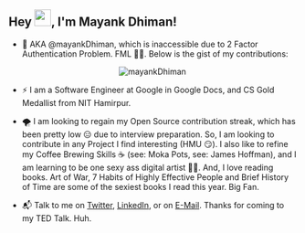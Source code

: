 ## Hey <img src="https://github.com/TheDudeThatCode/TheDudeThatCode/blob/master/Assets/Hi.gif" width="29px">, I'm Mayank Dhiman!

- 🌊 AKA @mayankDhiman, which is inaccessible due to 2 Factor Authentication Problem. FML 🤦‍♂️. Below is the gist of my contributions:
<p align="center"> <img src="https://github-readme-stats.vercel.app/api?username=mayankDhiman&show_icons=true&theme=gruvbox_light" alt="mayankDhiman" />

- ⚡️ I am a Software Engineer at Google in Google Docs, and CS Gold Medallist from NIT Hamirpur.

- 🌪 I am looking to regain my Open Source contribution streak, which has been pretty low 😑 due to interview preparation. So, I am looking to contribute in any Project I find interesting (HMU 😏). I also like to refine my Coffee Brewing Skills ☕️ (see: Moka Pots, see: James Hoffman), and I am learning to be one sexy ass digital artist 👨‍🎨. And, I love reading books. Art of War, 7 Habits of Highly Effective People and Brief History of Time are some of the sexiest books I read this year. Big Fan. 

- 📬 Talk to me on [Twitter](https://twitter.com/mayank1dhiman), [LinkedIn](https://www.linkedin.com/in/mayank-dhiman/), or on [E-Mail](mailto:mdhiman536@gmail.com). Thanks for coming to my TED Talk. Huh.
